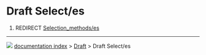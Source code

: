 # Draft Select/es
1.  REDIRECT [Selection\_methods/es](Selection_methods/es.md)



---
![](images/Right_arrow.png) [documentation index](../README.md) > [Draft](Draft_Workbench.md) > Draft Select/es
